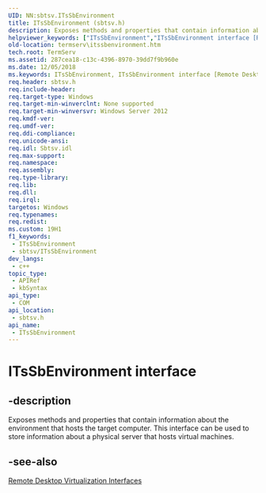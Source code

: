 ```yaml
---
UID: NN:sbtsv.ITsSbEnvironment
title: ITsSbEnvironment (sbtsv.h)
description: Exposes methods and properties that contain information about the environment that hosts the target computer. This interface can be used to store information about a physical server that hosts virtual machines.
helpviewer_keywords: ["ITsSbEnvironment","ITsSbEnvironment interface [Remote Desktop Services]","ITsSbEnvironment interface [Remote Desktop Services]","described","sbtsv/ITsSbEnvironment","termserv.itssbenvironment"]
old-location: termserv\itssbenvironment.htm
tech.root: TermServ
ms.assetid: 287cea18-c13c-4396-8970-39dd7f9b960e
ms.date: 12/05/2018
ms.keywords: ITsSbEnvironment, ITsSbEnvironment interface [Remote Desktop Services], ITsSbEnvironment interface [Remote Desktop Services],described, sbtsv/ITsSbEnvironment, termserv.itssbenvironment
req.header: sbtsv.h
req.include-header: 
req.target-type: Windows
req.target-min-winverclnt: None supported
req.target-min-winversvr: Windows Server 2012
req.kmdf-ver: 
req.umdf-ver: 
req.ddi-compliance: 
req.unicode-ansi: 
req.idl: Sbtsv.idl
req.max-support: 
req.namespace: 
req.assembly: 
req.type-library: 
req.lib: 
req.dll: 
req.irql: 
targetos: Windows
req.typenames: 
req.redist: 
ms.custom: 19H1
f1_keywords:
 - ITsSbEnvironment
 - sbtsv/ITsSbEnvironment
dev_langs:
 - c++
topic_type:
 - APIRef
 - kbSyntax
api_type:
 - COM
api_location:
 - sbtsv.h
api_name:
 - ITsSbEnvironment
---
```


# ITsSbEnvironment interface


## -description

Exposes methods and properties that contain information about the environment that hosts the target 
computer. This interface can be used to store information about a physical server that hosts virtual machines.

## -see-also

<a href="https://docs.microsoft.com/windows/desktop/TermServ/remote-desktop-virtualization-interfaces">Remote Desktop Virtualization Interfaces</a>

